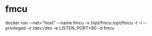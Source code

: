 # fmcu

docker run --net="host" --name fmcu -v /opt/fmcu:/opt/fmcu -t -i --privileged -v /dev:/dev -e LISTEN_PORT=80 -d fmcu
